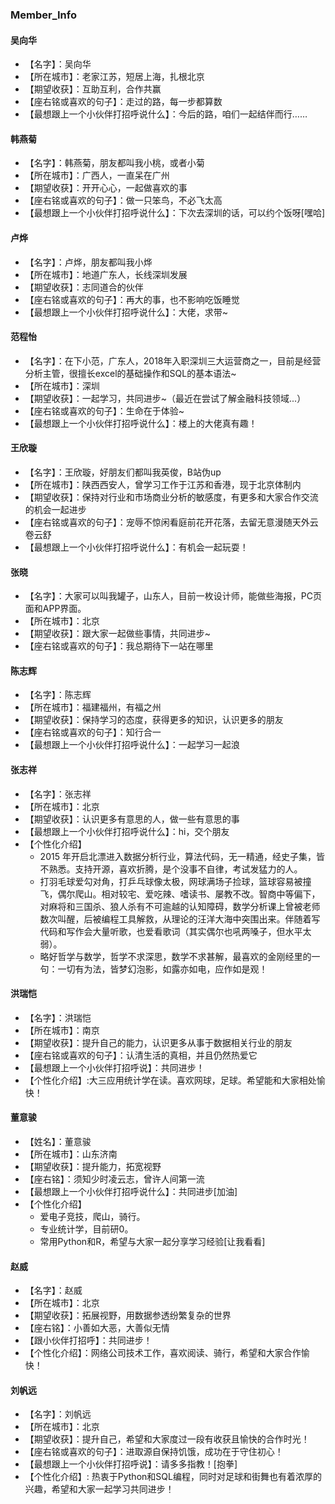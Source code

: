 
### Member_Info

#### 吴向华
- 【名字】：吴向华
- 【所在城市】：老家江苏，短居上海，扎根北京
- 【期望收获】：互助互利，合作共赢
- 【座右铭或喜欢的句子】：走过的路，每一步都算数
- 【最想跟上一个小伙伴打招呼说什么】：今后的路，咱们一起结伴而行……

#### 韩燕菊
- 【名字】：韩燕菊，朋友都叫我小桃，或者小菊
- 【所在城市】：广西人，一直呆在广州
- 【期望收获】：开开心心，一起做喜欢的事
- 【座右铭或喜欢的句子】：做一只笨鸟，不必飞太高
- 【最想跟上一个小伙伴打招呼说什么】：下次去深圳的话，可以约个饭呀[嘿哈]

#### 卢烨
- 【名字】：卢烨，朋友都叫我小烨
- 【所在城市】：地道广东人，长线深圳发展
- 【期望收获】：志同道合的伙伴
- 【座右铭或喜欢的句子】：再大的事，也不影响吃饭睡觉
- 【最想跟上一个小伙伴打招呼说什么】：大佬，求带~


#### 范程怡
- 【名字】：在下小范，广东人，2018年入职深圳三大运营商之一，目前是经营分析主管，很擅长excel的基础操作和SQL的基本语法~
- 【所在城市】：深圳
- 【期望收获】：一起学习，共同进步~（最近在尝试了解金融科技领域...）
- 【座右铭或喜欢的句子】：生命在于体验~
- 【最想跟上一个小伙伴打招呼说什么】：楼上的大佬真有趣！

#### 王欣璇
- 【名字】：王欣璇，好朋友们都叫我英俊，B站伪up
- 【所在城市】：陕西西安人，曾学习工作于江苏和香港，现于北京体制内
- 【期望收获】：保持对行业和市场商业分析的敏感度，有更多和大家合作交流的机会一起进步
- 【座右铭或喜欢的句子】：宠辱不惊闲看庭前花开花落，去留无意漫随天外云卷云舒
- 【最想跟上一个小伙伴打招呼说什么】：有机会一起玩耍！

#### 张晓
- 【名字】：大家可以叫我罐子，山东人，目前一枚设计师，能做些海报，PC页面和APP界面。
- 【所在城市】：北京
- 【期望收获】：跟大家一起做些事情，共同进步~
- 【座右铭或喜欢的句子】：我总期待下一站在哪里

#### 陈志辉
- 【名字】：陈志辉
- 【所在城市】：福建福州，有福之州
- 【期望收获】：保持学习的态度，获得更多的知识，认识更多的朋友
- 【座右铭或喜欢的句子】：知行合一
- 【最想跟上一个小伙伴打招呼说什么】：一起学习一起浪

#### 张志祥
- 【名字】：张志祥
- 【所在城市】：北京
- 【期望收获】：认识更多有意思的人，做一些有意思的事
- 【最想跟上一个小伙伴打招呼说什么】：hi，交个朋友
- 【个性化介绍】
  - 2015 年开启北漂进入数据分析行业，算法代码，无一精通，经史子集，皆不熟悉。支持开源，喜欢折腾，是个没事不自律，考试发猛力的人。
  - 打羽毛球爱勾对角，打乒乓球像太极，网球满场子捡球，篮球容易被撞飞，偶尔爬山。相对较宅、爱吃辣、嗜读书、屡教不改。智商中等偏下，对麻将和三国杀、狼人杀有不可逾越的认知障碍，数学分析课上曾被老师数次叫醒，后被编程工具解救，从理论的汪洋大海中突围出来。伴随着写代码和写作会大量听歌，也爱看歌词（其实偶尔也吼两嗓子，但水平太弱）。
  - 略好哲学与数学，哲学不求深思，数学不求甚解，最喜欢的金刚经里的一句：一切有为法，皆梦幻泡影，如露亦如电，应作如是观！


#### 洪瑞恺
- 【名字】：洪瑞恺
- 【所在城市】：南京
- 【期望收获】：提升自己的能力，认识更多从事于数据相关行业的朋友
- 【座右铭或喜欢的句子】：认清生活的真相，并且仍然热爱它
- 【最想跟上一个小伙伴打招呼说】：共同进步！
- 【个性化介绍】:大三应用统计学在读。喜欢网球，足球。希望能和大家相处愉快！


#### 董意骏
- 【姓名】：董意骏
- 【所在城市】：山东济南
- 【期望收获】：提升能力，拓宽视野
- 【座右铭】：须知少时凌云志，曾许人间第一流
- 【最想跟上一个小伙伴打招呼说什么】：共同进步[加油]
- 【个性化介绍】
  - 爱电子竞技，爬山，骑行。
  - 专业统计学，目前研0。
  - 常用Python和R，希望与大家一起分享学习经验[让我看看]


#### 赵威
- 【名字】：赵威
- 【所在城市】：北京
- 【期望收获】：拓展视野，用数据参透纷繁复杂的世界
- 【座右铭】：小善如大恶，大善似无情
- 【跟小伙伴打招呼】：共同进步！
- 【个性化介绍】：网络公司技术工作，喜欢阅读、骑行，希望和大家合作愉快！

#### 刘帆远
- 【名字】：刘帆远
- 【所在城市】：北京
- 【期望收获】：提升自己，希望和大家度过一段有收获且愉快的合作时光！
- 【座右铭或喜欢的句子】：进取源自保持饥饿，成功在于守住初心！
- 【最想跟上一个小伙伴打招呼说】：请多多指教！[抱拳]
- 【个性化介绍】: 热衷于Python和SQL编程，同时对足球和街舞也有着浓厚的兴趣，希望和大家一起学习共同进步！
